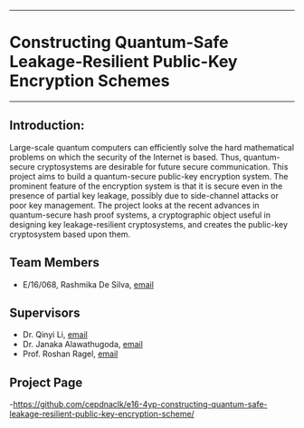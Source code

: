 ___
# Constructing Quantum-Safe Leakage-Resilient Public-Key Encryption Schemes
___

## Introduction:
Large-scale quantum computers can efficiently solve the hard mathematical problems on
which the security of the Internet is based. Thus, quantum-secure cryptosystems are desirable
for future secure communication. This project aims to build a quantum-secure public-key
encryption system. The prominent feature of the encryption system is that it is secure even in
the presence of partial key leakage, possibly due to side-channel attacks or poor key
management. The project looks at the recent advances in quantum-secure hash proof systems,
a cryptographic object useful in designing key leakage-resilient cryptosystems, and creates
the public-key cryptosystem based upon them.

## Team Members
 - E/16/068, Rashmika De Silva, [email](mailto:e16049@eng.pdn.ac.lk)
 
## Supervisors
- Dr. Qinyi Li, [email](mailto:qinyi.li@griffith.edu.au)
- Dr. Janaka Alawathugoda, [email](mailto:alawatugoda@eng.pdn.ac.lk)
- Prof. Roshan Ragel, [email](mailto:roshanr@eng.pdn.ac.lk)

## Project Page
-<https://github.com/cepdnaclk/e16-4yp-constructing-quantum-safe-leakage-resilient-public-key-encryption-scheme/>

